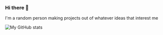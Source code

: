 ### Hi there 👋

I'm a random person making projects out of whatever ideas that interest me

![My GitHub stats](https://github-readme-stats.vercel.app/api?username=whichtwix&show_icons=true&theme=dark)
